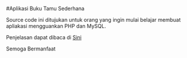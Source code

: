 #Aplikasi Buku Tamu Sederhana

Source code ini ditujukan untuk orang yang ingin mulai belajar membuat apliakasi mengguankan PHP dan MySQL.

Penjelasan dapat dibaca di
[Sini](https://rempoah.com/blog/2017/11/07/membuat-aplikasi-buku-tamu-menggunakan-php-mysql/)

Semoga Bermanfaat